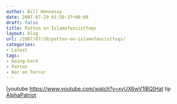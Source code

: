 ```yaml
---
author: Bill Hennessy
date: 2007-07-29 01:50:37+00:00
draft: false
title: Patton on Islamofascistfuqs
layout: blog
url: /2007/07/28/patton-on-islamofascistfuqs/
categories:
- Latest
tags:
- being-hard
- Patton
- War on Terror
---
```


[youtube https://www.youtube.com/watch?v=xyUX6wV1lBQ]Hat tip [AlphaPatriot](https://www.alphapatriot.com/home/archives/2007/07/25/george_s_patton_speaks.php)
